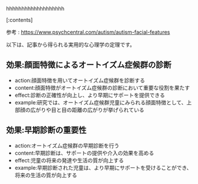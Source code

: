 

hhhhhhhhhhhhhhhhhhh
    
[:contents]

参考 : https://www.psychcentral.com/autism/autism-facial-features

以下は、記事から得られる実用的な心理学の定理です。

## 効果:顔面特徴によるオートイズム症候群の診断
- action:顔面特徴を用いてオートイズム症候群を診断する
- content:顔面特徴がオートイズム症候群の診断において重要な役割を果たす
- effect:診断の正確性が向上し、より早期にサポートを提供できる
- example:研究では、オートイズム症候群児童にみられる顔面特徴として、上部顔の広がりや目と目の距離の広がりが挙げられている

## 効果:早期診断の重要性
- action:オートイズム症候群の早期診断を行う
- content:早期診断は、サポートの提供や介入の効果を高める
- effect:児童の将来の発達や生活の質が向上する
- example:早期診断された児童は、より早期にサポートを受けることができ、将来の生活の質が向上する

    